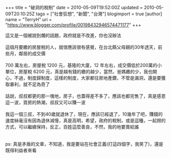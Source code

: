 +++
title = "破洞的稅制"
date = 2010-05-09T19:52:00Z
updated = 2010-05-09T20:10:25Z
tags = ["社會狂想", "新聞", "台灣"]
blogimport = true 
[author]
	name = "TerryH"
	uri = "https://www.blogger.com/profile/00198432946574471177"
+++

這又是一個被說到爛的話題，政府就是不改進，你也沒辦法<br /><br />這個月要繳的房屋稅的人，就很應該很有感覺，在台北縣父母親的30年透天，前些月，鄰居的成交價<br /><br />700 萬左右，房屋稅 1200 元，基隆的大廈，12 年左右，成交價低於200萬的小單位，房屋稅 6200 元，真是越有錢的繳的越少，當然，爸媽繳的少，我也開心，不過，制度歸制度，這樣的制度，大家都往房地產鑽，不管是漏洞，還是要獲取暴利，就不足為奇了<br /><br />話說，叔叔都更的那一塊地，房子，也蓋得差不多了，應該也都完售了，真是感恩這一波，買房的熱潮，叔叔又可以賺一波<br /><br />我這一個三叔，不到40歲就退休了，現在，應該已經退了，10幾年了吧，賺錢的速度絲毫沒有因為退休減慢，真是高明，希望，政府的稅制，或是這種，一起撈的方式，可以繼續保持，反正，百姓這麼善良，不然，我的地要賣給誰<br /><br /><br />ps: 真是矛盾的文章，不知道，我是要站在社會正義(打這四個字，我笑了)，還是既得利益者來看
